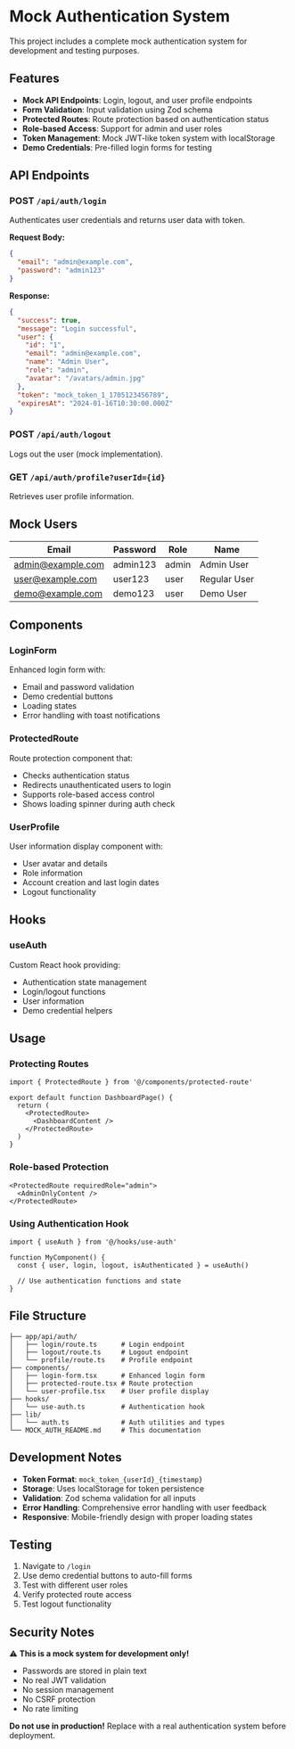 # Mock Authentication System

This project includes a complete mock authentication system for development and testing purposes.

## Features

- **Mock API Endpoints**: Login, logout, and user profile endpoints
- **Form Validation**: Input validation using Zod schema
- **Protected Routes**: Route protection based on authentication status
- **Role-based Access**: Support for admin and user roles
- **Token Management**: Mock JWT-like token system with localStorage
- **Demo Credentials**: Pre-filled login forms for testing

## API Endpoints

### POST `/api/auth/login`
Authenticates user credentials and returns user data with token.

**Request Body:**
```json
{
  "email": "admin@example.com",
  "password": "admin123"
}
```

**Response:**
```json
{
  "success": true,
  "message": "Login successful",
  "user": {
    "id": "1",
    "email": "admin@example.com",
    "name": "Admin User",
    "role": "admin",
    "avatar": "/avatars/admin.jpg"
  },
  "token": "mock_token_1_1705123456789",
  "expiresAt": "2024-01-16T10:30:00.000Z"
}
```

### POST `/api/auth/logout`
Logs out the user (mock implementation).

### GET `/api/auth/profile?userId={id}`
Retrieves user profile information.

## Mock Users

| Email | Password | Role | Name |
|-------|----------|------|------|
| admin@example.com | admin123 | admin | Admin User |
| user@example.com | user123 | user | Regular User |
| demo@example.com | demo123 | user | Demo User |

## Components

### LoginForm
Enhanced login form with:
- Email and password validation
- Demo credential buttons
- Loading states
- Error handling with toast notifications

### ProtectedRoute
Route protection component that:
- Checks authentication status
- Redirects unauthenticated users to login
- Supports role-based access control
- Shows loading spinner during auth check

### UserProfile
User information display component with:
- User avatar and details
- Role information
- Account creation and last login dates
- Logout functionality

## Hooks

### useAuth
Custom React hook providing:
- Authentication state management
- Login/logout functions
- User information
- Demo credential helpers

## Usage

### Protecting Routes
```tsx
import { ProtectedRoute } from '@/components/protected-route'

export default function DashboardPage() {
  return (
    <ProtectedRoute>
      <DashboardContent />
    </ProtectedRoute>
  )
}
```

### Role-based Protection
```tsx
<ProtectedRoute requiredRole="admin">
  <AdminOnlyContent />
</ProtectedRoute>
```

### Using Authentication Hook
```tsx
import { useAuth } from '@/hooks/use-auth'

function MyComponent() {
  const { user, login, logout, isAuthenticated } = useAuth()

  // Use authentication functions and state
}
```

## File Structure

```
├── app/api/auth/
│   ├── login/route.ts      # Login endpoint
│   ├── logout/route.ts     # Logout endpoint
│   └── profile/route.ts    # Profile endpoint
├── components/
│   ├── login-form.tsx      # Enhanced login form
│   ├── protected-route.tsx # Route protection
│   └── user-profile.tsx    # User profile display
├── hooks/
│   └── use-auth.ts         # Authentication hook
├── lib/
│   └── auth.ts             # Auth utilities and types
└── MOCK_AUTH_README.md     # This documentation
```

## Development Notes

- **Token Format**: `mock_token_{userId}_{timestamp}`
- **Storage**: Uses localStorage for token persistence
- **Validation**: Zod schema validation for all inputs
- **Error Handling**: Comprehensive error handling with user feedback
- **Responsive**: Mobile-friendly design with proper loading states

## Testing

1. Navigate to `/login`
2. Use demo credential buttons to auto-fill forms
3. Test with different user roles
4. Verify protected route access
5. Test logout functionality

## Security Notes

⚠️ **This is a mock system for development only!**

- Passwords are stored in plain text
- No real JWT validation
- No session management
- No CSRF protection
- No rate limiting

**Do not use in production!** Replace with a real authentication system before deployment.
